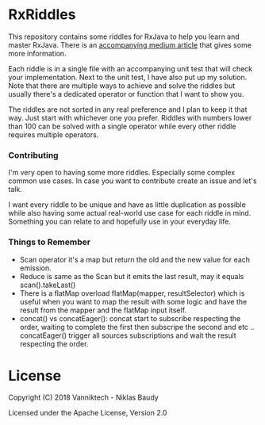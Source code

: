 RxRiddles
=========

This repository contains some riddles for RxJava to help you learn and master RxJava. There is an [accompanying medium article](https://medium.com/@vanniktech/riddling-your-way-to-master-rxjava-145d5de99b55) that gives some more information.

Each riddle is in a single file with an accompanying unit test that will check your implementation. Next to the unit test, I have also put up my solution. Note that there are multiple ways to achieve and solve the riddles but usually there's a dedicated operator or function that I want to show you.

The riddles are not sorted in any real preference and I plan to keep it that way. Just start with whichever one you prefer. Riddles with numbers lower than 100 can be solved with a single operator while every other riddle requires multiple operators.

### Contributing

I'm very open to having some more riddles. Especially some complex common use cases. In case you want to contribute create an issue and let's talk.

I want every riddle to be unique and have as little duplication as possible while also having some actual real-world use case for each riddle in mind. Something you can relate to and hopefully use in your everyday life.

### Things to Remember
- Scan operator it's a map but return the old and the new value for each emission.
- Reduce is same as the Scan but it emits the last result, may it equals scan().takeLast()
- There is a flatMap overload flatMap(mapper, resultSelector) which is useful when you want to map the result with some logic and have the result from the mapper and the flatMap input itself.
- concat() vs concatEager(): concat start to subscribe respecting the order, waiting to complete the first then subscripe the second and etc .. concatEager() trigger  all sources subscriptions and wait the result respecting the order.

# License

Copyright (C) 2018 Vanniktech - Niklas Baudy

Licensed under the Apache License, Version 2.0
